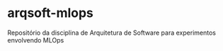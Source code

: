# arqsoft-mlops
Repositório da disciplina de Arquitetura de Software para experimentos envolvendo MLOps
